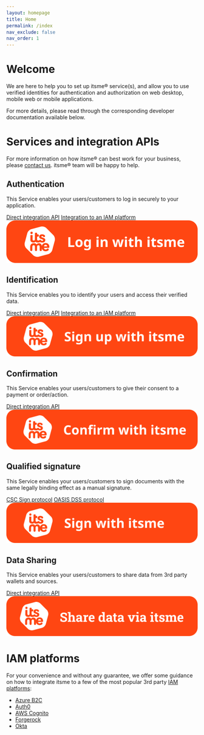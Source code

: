```yaml
---
layout: homepage
title: Home
permalink: /index
nav_exclude: false
nav_order: 1
---
```


# Welcome

We are here to help you to set up itsme® service(s), and allow you to use verified identities for authentication and authorization on web desktop, mobile web or mobile applications.

For more details, please read through the corresponding developer documentation available below.

# Services and integration APIs

For more information on how itsme® can best work for your business, please <a href = "mailto: onboarding@itsme.be">contact us</a>. itsme® team will be happy to help.

<div class="services">
  <div class="service">
    <h2>Authentication</h2>
    <p class="description">This Service enables your users/customers to log in securely to your application.</p>
    <div class="docLinks">
      <a href="authentication">Direct integration API</a>
      <a href="IAM">Integration to an IAM platform</a>
    </div>
    <img src="assets/login.svg" />
  </div>
  <div class="service">
    <h2>Identification</h2>
    <p class="description">This Service enables you to identify your users and access their verified data.</p>
    <div class="docLinks">
      <a href="identification">Direct integration API</a>
      <a href="IAM">Integration to an IAM platform</a>
    </div>
    <img src="assets/signup.svg" />
  </div>
  <div class="service">
    <h2>Confirmation</h2>
    <p>This Service enables your users/customers to give their consent to a payment or order/action.</p>
    <div class="docLinks">
      <a href="confirmation">Direct integration API</a>
    </div>
    <img src="assets/confirm.svg" />
  </div>
</div>
<div class="services">
  <div class="service">
    <h2>Qualified signature</h2>
    <p>This Service enables your users/customers to sign documents with the same legally binding effect as a manual signature.</p>
    <div class="docLinks">
      <a href="QES-CSC">CSC Sign protocol</a>
      <a href="QES-OASIS">OASIS DSS protocol</a>
    </div>
    <img src="assets/sign.svg" />
  </div>
  <div class="service">
    <h2>Data Sharing</h2>
    <p>This Service enables your users/customers to share data from 3rd party wallets and sources.</p>
    <div class="docLinks">
      <a href="datasharing">Direct integration API</a>
    </div>
    <img src="assets/share-data.svg" />
  </div>
</div>

# IAM platforms

For your convenience and without any guarantee, we offer some guidance on how to integrate itsme to a few of the most popular 3rd party <a href="IAM">IAM platforms</a>:

<ul>
  <li><a href="azureB2C">Azure B2C</a></li>
  <li><a href="auth0">Auth0</a></li>
  <li><a href="aws">AWS Cognito</a></li>
  <li><a href="forgerock">Forgerock</a></li>
  <li><a href="okta">Okta</a></li>
</ul>


